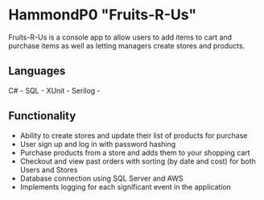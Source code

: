 # HammondP0 "Fruits-R-Us"

Fruits-R-Us is a console app to allow users to add items to cart and purchase items as well as letting managers create stores and products. 

<h2>Languages </h2>

C# -
SQL -
XUnit -
Serilog -


## Functionality

* Ability to create stores and update their list of products for purchase
* User sign up and log in with password hashing
* Purchase products from a store and adds them to your shopping cart
* Checkout and view past orders with sorting (by date and cost) for both Users and Stores
* Database connection using SQL Server and AWS
* Implements logging for each significant event in the application
